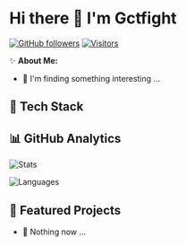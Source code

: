 # Hi there 👋 I'm Gctfight

[![GitHub followers](https://img.shields.io/github/followers/Gctfight?style=social)](https://github.com/Gctfight)
[![Visitors](https://visitor-badge.laobi.icu/badge?page_id=Gctfight.Gctfight)](https://github.com/Gctfight)

✨ **About Me:**
- 🌱 I'm finding something interesting ...

## 🌟 Tech Stack

## 📊 GitHub Analytics

<div>
  
![Stats](https://github-readme-stats.vercel.app/api?username=Gctfight&show_icons=true&theme=algolia&hide_border=true&bg_color=00000000&text_color=58a6ff)

![Languages](https://github-readme-stats.vercel.app/api/top-langs/?username=Gctfight&layout=compact&theme=algolia&hide_border=true&bg_color=00000000&text_color=58a6ff)

</div>

## 🎨 Featured Projects
- 🌱 Nothing now ...
